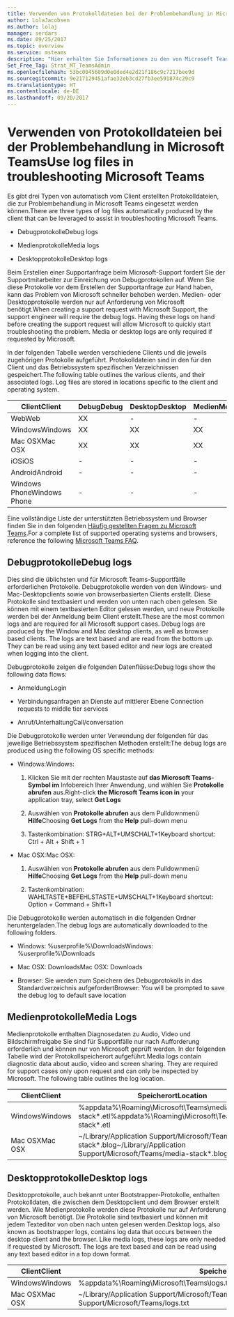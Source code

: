 ```yaml
---
title: Verwenden von Protokolldateien bei der Problembehandlung in Microsoft Teams | Microsoft-Support
author: LolaJacobsen
ms.author: lolaj
manager: serdars
ms.date: 09/25/2017
ms.topic: overview
ms.service: msteams
description: "Hier erhalten Sie Informationen zu den von Microsoft Teams erstellten Debug-, Medien- und Desktopprotokollen, zu deren Speicherort und wie diese für die Problembehandlung eingesetzt werden können."
Set_Free_Tag: Strat_MT_TeamsAdmin
ms.openlocfilehash: 53bc0045609d0e0ded4e2d21f186c9c7217bee9d
ms.sourcegitcommit: 9e217129451afae32eb3cd27fb3ee591874c29c9
ms.translationtype: HT
ms.contentlocale: de-DE
ms.lasthandoff: 09/20/2017
---
```

<a name="use-log-files-in-troubleshooting-microsoft-teams"></a><span data-ttu-id="90f5b-103">Verwenden von Protokolldateien bei der Problembehandlung in Microsoft Teams</span><span class="sxs-lookup"><span data-stu-id="90f5b-103">Use log files in troubleshooting Microsoft Teams</span></span>
=================================================

<span data-ttu-id="90f5b-104">Es gibt drei Typen von automatisch vom Client erstellten Protokolldateien, die zur Problembehandlung in Microsoft Teams eingesetzt werden können.</span><span class="sxs-lookup"><span data-stu-id="90f5b-104">There are three types of log files automatically produced by the client that can be leveraged to assist in troubleshooting Microsoft Teams.</span></span>

-   <span data-ttu-id="90f5b-105">Debugprotokolle</span><span class="sxs-lookup"><span data-stu-id="90f5b-105">Debug logs</span></span>

-   <span data-ttu-id="90f5b-106">Medienprotokolle</span><span class="sxs-lookup"><span data-stu-id="90f5b-106">Media logs</span></span>

-   <span data-ttu-id="90f5b-107">Desktopprotokolle</span><span class="sxs-lookup"><span data-stu-id="90f5b-107">Desktop logs</span></span>

<span data-ttu-id="90f5b-p101">Beim Erstellen einer Supportanfrage beim Microsoft-Support fordert Sie der Supportmitarbeiter zur Einreichung von Debugprotokollen auf. Wenn Sie diese Protokolle vor dem Erstellen der Supportanfrage zur Hand haben, kann das Problem von Microsoft schneller behoben werden. Medien- oder Desktopprotokolle werden nur auf Anforderung von Microsoft benötigt.</span><span class="sxs-lookup"><span data-stu-id="90f5b-p101">When creating a support request with Microsoft Support, the support engineer will require the debug logs. Having these logs on hand before creating the support request will allow Microsoft to quickly start troubleshooting the problem. Media or desktop logs are only required if requested by Microsoft.</span></span>

<span data-ttu-id="90f5b-p102">In der folgenden Tabelle werden verschiedene Clients und die jeweils zugehörigen Protokolle aufgeführt. Protokolldateien sind in den für den Client und das Betriebssystem spezifischen Verzeichnissen gespeichert.</span><span class="sxs-lookup"><span data-stu-id="90f5b-p102">The following table outlines the various clients, and their associated logs. Log files are stored in locations specific to the client and operating system.</span></span>


|<span data-ttu-id="90f5b-113">Client</span><span class="sxs-lookup"><span data-stu-id="90f5b-113">Client</span></span> |<span data-ttu-id="90f5b-114">Debug</span><span class="sxs-lookup"><span data-stu-id="90f5b-114">Debug</span></span>|<span data-ttu-id="90f5b-115">Desktop</span><span class="sxs-lookup"><span data-stu-id="90f5b-115">Desktop</span></span>|<span data-ttu-id="90f5b-116">Medien</span><span class="sxs-lookup"><span data-stu-id="90f5b-116">Media</span></span>|
|---------|---------|---------|---------|
|<span data-ttu-id="90f5b-117">Web</span><span class="sxs-lookup"><span data-stu-id="90f5b-117">Web</span></span>    |<span data-ttu-id="90f5b-118">X</span><span class="sxs-lookup"><span data-stu-id="90f5b-118">X</span></span>         |-         |-         |
|<span data-ttu-id="90f5b-119">Windows</span><span class="sxs-lookup"><span data-stu-id="90f5b-119">Windows</span></span>     |<span data-ttu-id="90f5b-120">X</span><span class="sxs-lookup"><span data-stu-id="90f5b-120">X</span></span>         |<span data-ttu-id="90f5b-121">X</span><span class="sxs-lookup"><span data-stu-id="90f5b-121">X</span></span>         |<span data-ttu-id="90f5b-122">X</span><span class="sxs-lookup"><span data-stu-id="90f5b-122">X</span></span>         |
|<span data-ttu-id="90f5b-123">Mac OSX</span><span class="sxs-lookup"><span data-stu-id="90f5b-123">Mac OSX</span></span>     |<span data-ttu-id="90f5b-124">X</span><span class="sxs-lookup"><span data-stu-id="90f5b-124">X</span></span>         |<span data-ttu-id="90f5b-125">X</span><span class="sxs-lookup"><span data-stu-id="90f5b-125">X</span></span>         |<span data-ttu-id="90f5b-126">X</span><span class="sxs-lookup"><span data-stu-id="90f5b-126">X</span></span>         |
|<span data-ttu-id="90f5b-127">iOS</span><span class="sxs-lookup"><span data-stu-id="90f5b-127">iOS</span></span>     |-         |-         |-         |
|<span data-ttu-id="90f5b-128">Android</span><span class="sxs-lookup"><span data-stu-id="90f5b-128">Android</span></span>     |-         |-         |-         |
|<span data-ttu-id="90f5b-129">Windows Phone</span><span class="sxs-lookup"><span data-stu-id="90f5b-129">Windows Phone</span></span>     |-         |-         |-         |

<span data-ttu-id="90f5b-130">Eine vollständige Liste der unterstützten Betriebssystem und Browser finden Sie in den folgenden [Häufig gestellten Fragen zu Microsoft Teams](https://support.office.com/en-US/article/Frequently-asked-questions-about-Microsoft-Teams-%E2%80%93-Admin-Help-05cbe533-2181-4e95-a4b0-52cd7695fafc).</span><span class="sxs-lookup"><span data-stu-id="90f5b-130">For a complete list of supported operating systems and browsers, reference the following [Microsoft Teams FAQ](https://support.office.com/en-US/article/Frequently-asked-questions-about-Microsoft-Teams-%E2%80%93-Admin-Help-05cbe533-2181-4e95-a4b0-52cd7695fafc).</span></span>

<a name="debug-logs"></a><span data-ttu-id="90f5b-131">Debugprotokolle</span><span class="sxs-lookup"><span data-stu-id="90f5b-131">Debug logs</span></span>
---------------------------

<span data-ttu-id="90f5b-p103">Dies sind die üblichsten und für Microsoft Teams-Supportfälle erforderlichen Protokolle. Debugprotokolle werden von den Windows- und Mac-Desktopclients sowie von browserbasierten Clients erstellt. Diese Protokolle sind textbasiert und werden von unten nach oben gelesen. Sie können mit einem textbasierten Editor gelesen werden, und neue Protokolle werden bei der Anmeldung beim Client erstellt.</span><span class="sxs-lookup"><span data-stu-id="90f5b-p103">These are the most common logs and are required for all Microsoft support cases. Debug logs are produced by the Window and Mac desktop clients, as well as browser based clients. The logs are text based and are read from the bottom up. They can be read using any text based editor and new logs are created when logging into the client.</span></span>

<span data-ttu-id="90f5b-136">Debugprotokolle zeigen die folgenden Datenflüsse:</span><span class="sxs-lookup"><span data-stu-id="90f5b-136">Debug logs show the following data flows:</span></span>

-   <span data-ttu-id="90f5b-137">Anmeldung</span><span class="sxs-lookup"><span data-stu-id="90f5b-137">Login</span></span>

-   <span data-ttu-id="90f5b-138">Verbindungsanfragen an Dienste auf mittlerer Ebene </span><span class="sxs-lookup"><span data-stu-id="90f5b-138">Connection requests to middle tier services</span></span>

-   <span data-ttu-id="90f5b-139">Anruf/Unterhaltung</span><span class="sxs-lookup"><span data-stu-id="90f5b-139">Call/conversation</span></span>

<span data-ttu-id="90f5b-140">Die Debugprotokolle werden unter Verwendung der folgenden für das jeweilige Betriebssystem spezifischen Methoden erstellt:</span><span class="sxs-lookup"><span data-stu-id="90f5b-140">The debug logs are produced using the following OS specific methods:</span></span>

-   <span data-ttu-id="90f5b-141">Windows:</span><span class="sxs-lookup"><span data-stu-id="90f5b-141">Windows:</span></span>

    1.  <span data-ttu-id="90f5b-142">Klicken Sie mit der rechten Maustaste auf **das Microsoft Teams-Symbol im** Infobereich Ihrer Anwendung, und wählen Sie **Protokolle abrufen** aus.</span><span class="sxs-lookup"><span data-stu-id="90f5b-142">Right-click **the Microsoft Teams icon in** your application tray, select **Get Logs**</span></span>

    2.  <span data-ttu-id="90f5b-143">Auswählen von **Protokolle abrufen** aus dem Pulldownmenü **Hilfe**</span><span class="sxs-lookup"><span data-stu-id="90f5b-143">Choosing **Get Logs** from the **Help** pull-down menu</span></span>

    3.  <span data-ttu-id="90f5b-144">Tastenkombination: STRG+ALT+UMSCHALT+1</span><span class="sxs-lookup"><span data-stu-id="90f5b-144">Keyboard shortcut: Ctrl + Alt + Shift + 1</span></span>

-   <span data-ttu-id="90f5b-145">Mac OSX:</span><span class="sxs-lookup"><span data-stu-id="90f5b-145">Mac OSX:</span></span>

    1.  <span data-ttu-id="90f5b-146">Auswählen von **Protokolle abrufen** aus dem Pulldownmenü **Hilfe**</span><span class="sxs-lookup"><span data-stu-id="90f5b-146">Choosing **Get Logs** from the **Help** pull-down menu</span></span>

    2.  <span data-ttu-id="90f5b-147">Tastenkombination: WAHLTASTE+BEFEHLSTASTE+UMSCHALT+1</span><span class="sxs-lookup"><span data-stu-id="90f5b-147">Keyboard shortcut: Option + Command + Shift+1</span></span>

<span data-ttu-id="90f5b-148">Die Debugprotokolle werden automatisch in die folgenden Ordner heruntergeladen.</span><span class="sxs-lookup"><span data-stu-id="90f5b-148">The debug logs are automatically downloaded to the following folders.</span></span>

-   <span data-ttu-id="90f5b-149">Windows: %userprofile%\\Downloads</span><span class="sxs-lookup"><span data-stu-id="90f5b-149">Windows: %userprofile%\\Downloads</span></span>

-   <span data-ttu-id="90f5b-150">Mac OSX: Downloads</span><span class="sxs-lookup"><span data-stu-id="90f5b-150">Mac OSX: Downloads</span></span>

-   <span data-ttu-id="90f5b-151">Browser: Sie werden zum Speichern des Debugprotokolls in das Standardverzeichnis aufgefordert</span><span class="sxs-lookup"><span data-stu-id="90f5b-151">Browser: You will be prompted to save the debug log to default save location</span></span>

<a name="media-logs"></a><span data-ttu-id="90f5b-152">Medienprotokolle</span><span class="sxs-lookup"><span data-stu-id="90f5b-152">Media Logs</span></span>
---------------------------

<span data-ttu-id="90f5b-p104">Medienprotokolle enthalten Diagnosedaten zu Audio, Video und Bildschirmfreigabe Sie sind für Supportfälle nur nach Aufforderung erforderlich und können nur von Microsoft geprüft werden. In der folgenden Tabelle wird der Protokollspeicherort aufgeführt.</span><span class="sxs-lookup"><span data-stu-id="90f5b-p104">Media logs contain diagnostic data about audio, video and screen sharing. They are required for support cases only upon request and can only be inspected by Microsoft. The following table outlines the log location.</span></span>


|<span data-ttu-id="90f5b-156">Client</span><span class="sxs-lookup"><span data-stu-id="90f5b-156">Client</span></span> |<span data-ttu-id="90f5b-157">Speicherort</span><span class="sxs-lookup"><span data-stu-id="90f5b-157">Location</span></span> |
|---------|---------|
|<span data-ttu-id="90f5b-158">Windows</span><span class="sxs-lookup"><span data-stu-id="90f5b-158">Windows</span></span>     |<span data-ttu-id="90f5b-159">%appdata%\Roaming\Microsoft\Teams\media-stack\*.etl</span><span class="sxs-lookup"><span data-stu-id="90f5b-159">%appdata%\Roaming\Microsoft\Teams\media-stack\*.etl</span></span>         |
|<span data-ttu-id="90f5b-160">Mac OSX</span><span class="sxs-lookup"><span data-stu-id="90f5b-160">Mac OSX</span></span>     |<span data-ttu-id="90f5b-161">~/Library/Application Support/Microsoft/Teams/media-stack\*.blog</span><span class="sxs-lookup"><span data-stu-id="90f5b-161">~/Library/Application Support/Microsoft/Teams/media-stack\*.blog</span></span>         |


<a name="desktop-logs"></a><span data-ttu-id="90f5b-162">Desktopprotokolle</span><span class="sxs-lookup"><span data-stu-id="90f5b-162">Desktop logs</span></span>
---------------------

<span data-ttu-id="90f5b-p105">Desktopprotokolle, auch bekannt unter Bootstrapper-Protokolle, enthalten Protokolldaten, die zwischen dem Desktopclient und dem Browser erstellt werden. Wie Medienprotokolle werden diese Protokolle nur auf Anforderung von Microsoft benötigt. Die Protokolle sind textbasiert und können mit jedem Texteditor von oben nach unten gelesen werden.</span><span class="sxs-lookup"><span data-stu-id="90f5b-p105">Desktop logs, also known as bootstrapper logs, contains log data that occurs between the desktop client and the browser. Like media logs, these logs are only needed if requested by Microsoft. The logs are text based and can be read using any text based editor in a top down format.</span></span>

|<span data-ttu-id="90f5b-166">Client</span><span class="sxs-lookup"><span data-stu-id="90f5b-166">Client</span></span> |<span data-ttu-id="90f5b-167">Speicherort</span><span class="sxs-lookup"><span data-stu-id="90f5b-167">Location</span></span> |
|---------|---------|
|<span data-ttu-id="90f5b-168">Windows</span><span class="sxs-lookup"><span data-stu-id="90f5b-168">Windows</span></span>     |<span data-ttu-id="90f5b-169">%appdata%\Roaming\Microsoft\Teams\logs.txt</span><span class="sxs-lookup"><span data-stu-id="90f5b-169">%appdata%\Roaming\Microsoft\Teams\logs.txt</span></span>         |
|<span data-ttu-id="90f5b-170">Mac OSX</span><span class="sxs-lookup"><span data-stu-id="90f5b-170">Mac OSX</span></span>     |<span data-ttu-id="90f5b-171">~/Library/Application Support/Microsoft/Teams/logs.txt</span><span class="sxs-lookup"><span data-stu-id="90f5b-171">~/Library/Application Support/Microsoft/Teams/logs.txt</span></span>         |
